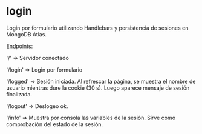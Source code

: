 # login

Login por formulario utilizando Handlebars y persistencia de sesiones en MongoDB Atlas.

Endpoints:

'/' => Servidor conectado

'/login' => Login por formulario

'/logged' => Sesión iniciada. Al refrescar la página, se muestra el nombre de usuario mientras dure la cookie (30 s). 
Luego aparece mensaje de sesión finalizada.

'/logout' => Deslogeo ok.

'/info' => Muestra por consola las variables de la sesión. Sirve como comprobación del estado de la sesión.
